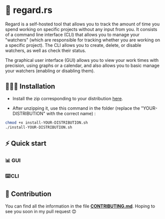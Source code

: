 # 👀 regard.rs

Regard is a self-hosted tool that allows you to track the amount of time you spend working on specific projects without any input from you. It consists of a command line interface (CLI) that allows you to manage your "watchers" (which are responsible for tracking whether you are working on a specific project). The CLI allows you to create, delete, or disable watchers, as well as check their status.

The graphical user interface (GUI) allows you to view your work times with precision, using graphs or a calendar, and also allows you to basic manage your watchers (enabling or disabling them).


## 👨🏽‍💻 Installation
 - Install the zip corresponding to your distribution <a href='https://github.com/AmineZouitine/regard.rs/releases'>here</a>.
 
 - After unzipping it, use this command in the folder (replace the "YOUR-DISTRIBUTION" with the correct name) :
```sh
chmod +x install-YOUR-DISTRIBUTION.sh
./install-YOUR-DISTRIBUTION.sh
```

## ⚡ Quick start
### 📊 GUI 

### ⌨️ CLI


## 🫵 Contribution

You can find all the information in the file [**CONTRIBUTING.md**](./CONTRIBUTING.md). Hoping to see you soon in my pull request 😊
